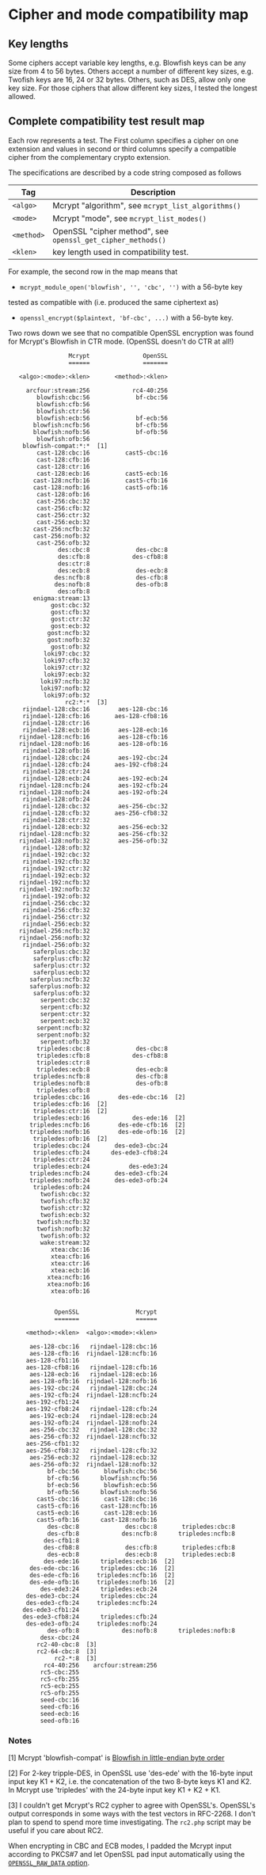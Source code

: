 # Cipher and mode compatibility map

## Key lengths

Some ciphers accept variable key lengths, e.g. Blowfish keys can be any size from 4 to
56 bytes. Others accept a number of different key sizes, e.g. Twofish keys are 16, 24
or 32 bytes. Others, such as DES, allow only one key size. For those ciphers that allow
different key sizes, I tested the longest allowed.


## Complete compatibility test result map

Each row represents a test. The First column specifies a cipher on one
extension and values in second or third columns specify a compatible cipher from
the complementary crypto extension.

The specifications are described by a code string composed as follows

Tag | Description
-- | --
`<algo>`   | Mcrypt "algorithm", see `mcrypt_list_algorithms()`
`<mode>`   | Mcrypt "mode", see `mcrypt_list_modes()`
`<method>` | OpenSSL "cipher method", see `openssl_get_cipher_methods()`
`<klen>`   | key length used in compatibility test.

For example, the second row in the map means that

- `mcrypt_module_open('blowfish', '', 'cbc', '')` with a 56-byte key

tested as compatible with (i.e. produced the same ciphertext as)

- `openssl_encrypt($plaintext, 'bf-cbc', ...)` with a 56-byte key.

Two rows down we see that no compatible OpenSSL encryption was found for Mcrypt's Blowfish in CTR mode.
(OpenSSL doesn't do CTR at all!)

```
                 Mcrypt               OpenSSL
                 ======               =======

   <algo>:<mode>:<klen>       <method>:<klen>

     arcfour:stream:256            rc4-40:256
        blowfish:cbc:56             bf-cbc:56
        blowfish:cfb:56
        blowfish:ctr:56
        blowfish:ecb:56             bf-ecb:56
       blowfish:ncfb:56             bf-cfb:56
       blowfish:nofb:56             bf-ofb:56
        blowfish:ofb:56
    blowfish-compat:*:*  [1]
        cast-128:cbc:16          cast5-cbc:16
        cast-128:cfb:16
        cast-128:ctr:16
        cast-128:ecb:16          cast5-ecb:16
       cast-128:ncfb:16          cast5-cfb:16
       cast-128:nofb:16          cast5-ofb:16
        cast-128:ofb:16
        cast-256:cbc:32
        cast-256:cfb:32
        cast-256:ctr:32
        cast-256:ecb:32
       cast-256:ncfb:32
       cast-256:nofb:32
        cast-256:ofb:32
              des:cbc:8             des-cbc:8
              des:cfb:8            des-cfb8:8
              des:ctr:8
              des:ecb:8             des-ecb:8
             des:ncfb:8             des-cfb:8
             des:nofb:8             des-ofb:8
              des:ofb:8
       enigma:stream:13
            gost:cbc:32
            gost:cfb:32
            gost:ctr:32
            gost:ecb:32
           gost:ncfb:32
           gost:nofb:32
            gost:ofb:32
          loki97:cbc:32
          loki97:cfb:32
          loki97:ctr:32
          loki97:ecb:32
         loki97:ncfb:32
         loki97:nofb:32
          loki97:ofb:32
                rc2:*:*  [3]
    rijndael-128:cbc:16        aes-128-cbc:16
    rijndael-128:cfb:16       aes-128-cfb8:16
    rijndael-128:ctr:16
    rijndael-128:ecb:16        aes-128-ecb:16
   rijndael-128:ncfb:16        aes-128-cfb:16
   rijndael-128:nofb:16        aes-128-ofb:16
    rijndael-128:ofb:16
    rijndael-128:cbc:24        aes-192-cbc:24
    rijndael-128:cfb:24       aes-192-cfb8:24
    rijndael-128:ctr:24
    rijndael-128:ecb:24        aes-192-ecb:24
   rijndael-128:ncfb:24        aes-192-cfb:24
   rijndael-128:nofb:24        aes-192-ofb:24
    rijndael-128:ofb:24
    rijndael-128:cbc:32        aes-256-cbc:32
    rijndael-128:cfb:32       aes-256-cfb8:32
    rijndael-128:ctr:32
    rijndael-128:ecb:32        aes-256-ecb:32
   rijndael-128:ncfb:32        aes-256-cfb:32
   rijndael-128:nofb:32        aes-256-ofb:32
    rijndael-128:ofb:32
    rijndael-192:cbc:32
    rijndael-192:cfb:32
    rijndael-192:ctr:32
    rijndael-192:ecb:32
   rijndael-192:ncfb:32
   rijndael-192:nofb:32
    rijndael-192:ofb:32
    rijndael-256:cbc:32
    rijndael-256:cfb:32
    rijndael-256:ctr:32
    rijndael-256:ecb:32
   rijndael-256:ncfb:32
   rijndael-256:nofb:32
    rijndael-256:ofb:32
       saferplus:cbc:32
       saferplus:cfb:32
       saferplus:ctr:32
       saferplus:ecb:32
      saferplus:ncfb:32
      saferplus:nofb:32
       saferplus:ofb:32
         serpent:cbc:32
         serpent:cfb:32
         serpent:ctr:32
         serpent:ecb:32
        serpent:ncfb:32
        serpent:nofb:32
         serpent:ofb:32
        tripledes:cbc:8             des-cbc:8
        tripledes:cfb:8            des-cfb8:8
        tripledes:ctr:8
        tripledes:ecb:8             des-ecb:8
       tripledes:ncfb:8             des-cfb:8
       tripledes:nofb:8             des-ofb:8
        tripledes:ofb:8
       tripledes:cbc:16        des-ede-cbc:16  [2]
       tripledes:cfb:16  [2]
       tripledes:ctr:16  [2]
       tripledes:ecb:16            des-ede:16  [2]
      tripledes:ncfb:16        des-ede-cfb:16  [2]
      tripledes:nofb:16        des-ede-ofb:16  [2]
       tripledes:ofb:16  [2]
       tripledes:cbc:24       des-ede3-cbc:24
       tripledes:cfb:24      des-ede3-cfb8:24
       tripledes:ctr:24
       tripledes:ecb:24           des-ede3:24
      tripledes:ncfb:24       des-ede3-cfb:24
      tripledes:nofb:24       des-ede3-ofb:24
       tripledes:ofb:24
         twofish:cbc:32
         twofish:cfb:32
         twofish:ctr:32
         twofish:ecb:32
        twofish:ncfb:32
        twofish:nofb:32
         twofish:ofb:32
         wake:stream:32
            xtea:cbc:16
            xtea:cfb:16
            xtea:ctr:16
            xtea:ecb:16
           xtea:ncfb:16
           xtea:nofb:16
            xtea:ofb:16


             OpenSSL                Mcrypt
             =======                ======

     <method>:<klen>  <algo>:<mode>:<klen>

      aes-128-cbc:16   rijndael-128:cbc:16
      aes-128-cfb:16  rijndael-128:ncfb:16
     aes-128-cfb1:16
     aes-128-cfb8:16   rijndael-128:cfb:16
      aes-128-ecb:16   rijndael-128:ecb:16
      aes-128-ofb:16  rijndael-128:nofb:16
      aes-192-cbc:24   rijndael-128:cbc:24
      aes-192-cfb:24  rijndael-128:ncfb:24
     aes-192-cfb1:24
     aes-192-cfb8:24   rijndael-128:cfb:24
      aes-192-ecb:24   rijndael-128:ecb:24
      aes-192-ofb:24  rijndael-128:nofb:24
      aes-256-cbc:32   rijndael-128:cbc:32
      aes-256-cfb:32  rijndael-128:ncfb:32
     aes-256-cfb1:32
     aes-256-cfb8:32   rijndael-128:cfb:32
      aes-256-ecb:32   rijndael-128:ecb:32
      aes-256-ofb:32  rijndael-128:nofb:32
           bf-cbc:56       blowfish:cbc:56
           bf-cfb:56      blowfish:ncfb:56
           bf-ecb:56       blowfish:ecb:56
           bf-ofb:56      blowfish:nofb:56
        cast5-cbc:16       cast-128:cbc:16
        cast5-cfb:16      cast-128:ncfb:16
        cast5-ecb:16       cast-128:ecb:16
        cast5-ofb:16      cast-128:nofb:16
           des-cbc:8             des:cbc:8       tripledes:cbc:8
           des-cfb:8            des:ncfb:8      tripledes:ncfb:8
          des-cfb1:8
          des-cfb8:8             des:cfb:8       tripledes:cfb:8
           des-ecb:8             des:ecb:8       tripledes:ecb:8
          des-ede:16      tripledes:ecb:16  [2]
      des-ede-cbc:16      tripledes:cbc:16  [2]
      des-ede-cfb:16     tripledes:ncfb:16  [2]
      des-ede-ofb:16     tripledes:nofb:16  [2]
         des-ede3:24      tripledes:ecb:24
     des-ede3-cbc:24      tripledes:cbc:24
     des-ede3-cfb:24     tripledes:ncfb:24
    des-ede3-cfb1:24
    des-ede3-cfb8:24      tripledes:cfb:24
     des-ede3-ofb:24     tripledes:nofb:24
           des-ofb:8            des:nofb:8      tripledes:nofb:8
         desx-cbc:24
        rc2-40-cbc:8  [3]
        rc2-64-cbc:8  [3]
             rc2-*:8  [3]
          rc4-40:256    arcfour:stream:256
         rc5-cbc:255
         rc5-cfb:255
         rc5-ecb:255
         rc5-ofb:255
         seed-cbc:16
         seed-cfb:16
         seed-ecb:16
         seed-ofb:16
```

### Notes

[1] Mcrypt 'blowfish-compat' is [Blowfish in little-endian byte order](http://stackoverflow.com/a/11423057)

[2] For 2-key tripple-DES, in OpenSSL use 'des-ede' with the 16-byte input input key K1 + K2, i.e. the concatenation
of the two 8-byte keys K1 and K2. In Mcrypt use 'tripledes' with the 24-byte input key K1 + K2 + K1.

[3] I couldn't get Mcrypt's RC2 cypher to agree with OpenSSL's. OpenSSL's output corresponds
in some ways with the test vectors in RFC-2268. I don't plan to spend to spend more time
investigating. The `rc2.php` script may be useful if you care about RC2.

When encrypting in CBC and ECB modes, I padded the Mcrypt input according to PKCS#7 and let OpenSSL 
pad input automatically using the 
[`OPENSSL_RAW_DATA` option](http://thefsb.tumblr.com/post/110749271235/using-openssl-en-decrypt-in-php-instead-of). 

